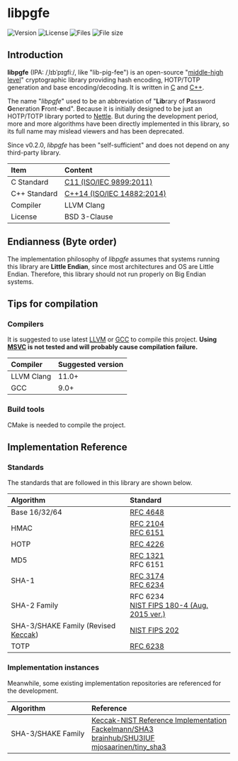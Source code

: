 # libpgfe

![Version](https://img.shields.io/github/v/tag/chardon55/libpgfe?color=brightgreen&label=version)
![License](https://img.shields.io/github/license/chardon55/libpgfe)
![Files](https://img.shields.io/github/directory-file-count/chardon55/libpgfe)
![File size](https://img.shields.io/github/repo-size/chardon55/libpgfe)

## Introduction

**libpgfe** (IPA: /ˌlɪbˈpɪɡfiː/, like "lib-pig-fee") is an open-source "[middle-high level](.github/middle-high.md)" cryptographic library providing hash encoding, HOTP/TOTP generation and base encoding/decoding. It is written in [C](https://en.wikipedia.org/wiki/C_(programming_language)) and [C++](https://en.wikipedia.org/wiki/C%2B%2B).

The name "*libpgfe*" used to be an abbreviation of "**Lib**rary of **P**assword **G**eneration **F**ront-**e**nd". Because it is initially designed to be just an HOTP/TOTP library ported to [Nettle](https://www.lysator.liu.se/~nisse/nettle/). But during the development period, more and more algorithms have been directly implemented in this library, so its full name may mislead viewers and has been deprecated.

Since v0.2.0, *libpgfe* has been "self-sufficient" and does not depend on any third-party library.

| Item         | Content             |
| :----------- | :------------------ |
| C Standard   | [C11 (ISO/IEC 9899:2011)](https://en.wikipedia.org/wiki/C11_(C_standard_revision))  |
| C++ Standard | [C++14 (ISO/IEC 14882:2014)](https://en.wikipedia.org/wiki/C++14) |
| Compiler     | LLVM Clang          |
| License      | BSD 3-Clause        |

## Endianness (Byte order)

The implementation philosophy of *libpgfe* assumes that systems running this library are **Little Endian**, since most architectures and OS are Little Endian. Therefore, this library should not run properly on Big Endian systems.

## Tips for compilation

### Compilers

It is suggested to use latest [LLVM](https://llvm.org/) or [GCC](https://gcc.gnu.org/) to compile this project. **Using [MSVC](https://en.wikipedia.org/wiki/Microsoft_Visual_C++) is not tested and will probably cause compilation failure.**

| Compiler   | Suggested version |
| :--------- | :---------------- |
| LLVM Clang | 11.0+             |
| GCC        | 9.0+              |

### Build tools

CMake is needed to compile the project.

## Implementation Reference

### Standards

The standards that are followed in this library are shown below.

| Algorithm                     | Standard                                            |
| :---------------------------- | :-------------------------------------------------- |
| Base 16/32/64                 | [RFC 4648](https://doi.org/10.17487/RFC4648) |
| HMAC                          | [RFC 2104](https://doi.org/10.17487/RFC2104)<br>[RFC 6151](https://doi.org/10.17487/RFC6151) |
| HOTP                          | [RFC 4226](https://doi.org/10.17487/RFC4226) |
| MD5                           | [RFC 1321](https://doi.org/10.17487/RFC1321)<br>RFC 6151 |
| SHA-1                         | [RFC 3174](https://doi.org/10.17487/RFC3174)<br>[RFC 6234](https://doi.org/10.17487/RFC6234) |
| SHA-2 Family                  | RFC 6234<br>[NIST FIPS 180-4 (Aug. 2015 ver.)](https://doi.org/10.6028/NIST.FIPS.180-4) |
| SHA-3/SHAKE Family (Revised [Keccak](https://keccak.team/keccak.html)) | [NIST FIPS 202](https://doi.org/10.6028/NIST.FIPS.202) |
| TOTP                          | [RFC 6238](https://doi.org/10.17487/RFC6238) |

### Implementation instances

Meanwhile, some existing implementation repositories are referenced for the development.

| Algorithm                     | Reference                                           |
| :---------------------------- | :-------------------------------------------------- |
| SHA-3/SHAKE Family            | [Keccak-NIST Reference Implementation](https://csrc.nist.gov/projects/hash-functions/sha-3-project)<br>[Fackelmann/SHA3](https://github.com/Fackelmann/SHA3)<br>[brainhub/SHU3IUF](https://github.com/brainhub/SHA3IUF)<br>[mjosaarinen/tiny_sha3](https://github.com/mjosaarinen/tiny_sha3) |
